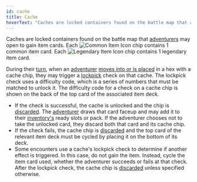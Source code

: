 ```yaml
---
id: cache
title: Cache
hoverText: "Caches are locked containers found on the battle map that adventurers may open to gain item cards"
---
```


Caches are locked containers found on the battle map that [adventurers](/docs/all/glossary/adventurer) may open to gain item cards. Each <img src="/icons/common-item.svg" alt="Common Item Icon" class="icon-svg" /> chip contains 1 common item card. Each <img src="/icons/legendary-item.svg" alt="Legendary Item Icon" class="icon-svg" /> chip contains 1 legendary item card.

During their [turn](/docs/all/glossary/turn), when an [adventurer](/docs/all/glossary/adventurer) [moves into or is placed](/docs/all/glossary/move-or-place) in a hex with a cache chip, they may trigger a [lockpick](/docs/all/glossary/lockpicking) check on that cache. The lockpick check uses a difficulty code, which is a series of numbers that must be matched to unlock it. The difficulty code for a check on a cache chip is shown on the back of the top card of the associated item deck.

- If the check is successful, the cache is unlocked and the chip is [discarded](/docs/all/glossary/discard). The [adventurer](/docs/all/glossary/adventurer) draws that card faceup and may add it to their [inventory's](/docs/all/glossary/inventory) ready slots or pack. If the adventurer chooses not to take the unlocked card, they discard both that card and its cache chip.
- If the check fails, the cache chip is [discarded](/docs/all/glossary/discard) and the top card of the relevant item deck must be cycled by placing it on the bottom of its deck.
- Some encounters use a cache's lockpick check to determine if another effect is triggered. In this case, do not gain the item. Instead, cycle the item card used, whether the adventurer succeeds or fails at that check. After the lockpick check, the cache chip is [discarded](/docs/all/glossary/discard) unless specified otherwise.
